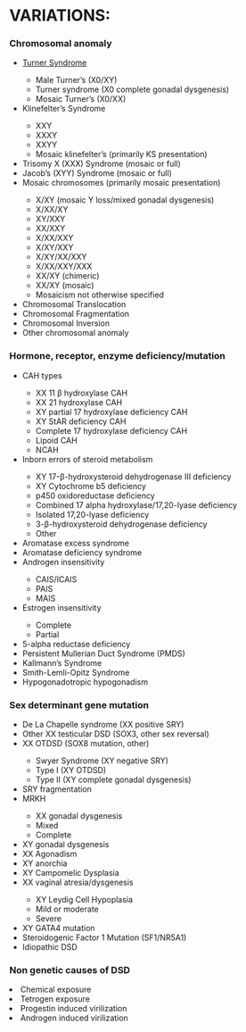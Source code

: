 <h1>VARIATIONS:</h1>

<h3>Chromosomal anomaly</h3>

<ul>
<li><a href="[url](https://github.com/mintyfresh8188/intersex101/blob/main/0x_Turner's.md)">Turner Syndrome</a></li>
   <ul> <li>Male Turner’s (X0/XY)</li>
    <li>Turner syndrome (X0 complete gonadal dysgenesis)</li>
    <li>Mosaic Turner’s (X0/XX)</li></ul>
<li>Klinefelter’s Syndrome</li>
  <ul><li>XXY</li>
  <li>XXXY</li>
  <li>XXYY</li>
  <li>Mosaic klinefelter’s (primarily KS presentation)</li></ul>
<li>Trisomy X (XXX) Syndrome (mosaic or full)</li>
<li>Jacob’s (XYY) Syndrome (mosaic or full)</li>
<li>Mosaic chromosomes (primarily mosaic presentation)</li>
  <ul><li>X/XY (mosaic Y loss/mixed gonadal dysgenesis)</li>
  <li>X/XX/XY</li>
  <li>XY/XXY</li>
  <li>XX/XXY</li> 
  <li>X/XX/XXY</li>
  <li>X/XY/XXY</li>
  <li>X/XY/XX/XXY</li>
  <li>X/XX/XXY/XXX</li>
  <li>XX/XY (chimeric)</li>
  <li>XX/XY (mosaic)</li>
  <li>Mosaicism not otherwise specified</li></ul>
<li>Chromosomal Translocation</li>
<li>Chromosomal Fragmentation</li>
<li>Chromosomal Inversion</li>
<li>Other chromosomal anomaly</li> 
</ul>

<h3>Hormone, receptor, enzyme deficiency/mutation</h3>
<ul>
   <li>CAH types</li>
<ul><li>XX 11 β hydroxylase CAH</li>
  <li>XX 21 hydroxylase CAH</li>
  <li>XY partial 17 hydroxylase deficiency CAH</li>
  <li>XY StAR deficiency CAH</li>
  <li>Complete 17 hydroxylase deficiency CAH</li>
  <li>Lipoid CAH</li>
  <li>NCAH</li></ul>
<li>Inborn errors of steroid metabolism</li>
  <ul><li>XY 17-β-hydroxysteroid dehydrogenase III deficiency</li>
  <li>XY Cytochrome b5 deficiency
  <li>p450 oxidoreductase deficiency
  <li>Combined 17 alpha hydroxylase/17,20-lyase deficiency
  <li>Isolated 17,20-lyase deficiency 
  <li>3-β-hydroxysteroid dehydrogenase deficiency 
  <li>Other </li></ul>
<li>Aromatase excess syndrome</li> 
<li>Aromatase deficiency syndrome
<li>Androgen insensitivity</li> 
  <ul><li>CAIS/ICAIS</li>
  <li>PAIS</li>
  <li>MAIS</li></ul>
<li>Estrogen insensitivity</li> 
  <ul><li>Complete</li>
  <li>Partial</li></ul>
<li>5-alpha reductase deficiency</li>
<li>Persistent Mullerian Duct Syndrome (PMDS)</li>
<li>Kallmann’s Syndrome</li>
<li>Smith-Lemli-Opitz Syndrome</li>
<li>Hypogonadotropic hypogonadism</li></ul>

<h3>Sex determinant gene mutation</h3>
<ul>
<li>De La Chapelle syndrome (XX positive SRY)</li>
<li>Other XX testicular DSD (SOX3, other sex reversal)</li>
<li>XX OTDSD (SOX8 mutation, other)</li>
<ul><li>Swyer Syndrome (XY negative SRY)</li>
  <li>Type I (XY OTDSD)</li>
  <li>Type II (XY complete gonadal dysgenesis)</li></ul>
<li>SRY fragmentation </li>
<li>MRKH</li>
<ul><li>XX gonadal dysgenesis</li> 
<li>Mixed </li>
<li>Complete </li></ul>
<li>XY gonadal dysgenesis </li>
<li>XX Agonadism </li>
<li>XY anorchia</li>
<li>XY Campomelic Dysplasia</li>
<li>XX vaginal atresia/dysgenesis</li>
<ul><li>XY Leydig Cell Hypoplasia</li>
<li>Mild or moderate</li>
<li>Severe </li></ul>
<li>XY GATA4 mutation </li>
<li>Steroidogenic Factor 1 Mutation (SF1/NR5A1)</li>
<li>Idiopathic DSD</li>
</ul>
<h3>Non genetic causes of DSD</h3>
<li>Chemical exposure </li>
<li>Tetrogen exposure </li>
<li>Progestin induced virilization</li>
<li>Androgen induced virilization</li>

